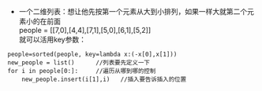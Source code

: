 - 一个二维列表：想让他先按第一个元素从大到小排列，如果一样大就第二个元素小的在前面  
people = [[7,0],[4,4],[7,1],[5,0],[6,1],[5,2]]  
就可以活用key参数：
```
people=sorted(people, key=lambda x:(-x[0],x[1]))
new_people = list()      //列表要先定义一下
for i in people[0:]:     //遍历从哪到哪的控制
    new_people.insert(i[1],i)   //插入要告诉插入的位置
```
